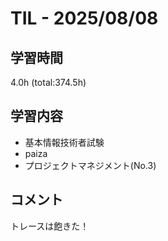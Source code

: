 # TIL - 2025/08/08

## 学習時間
4.0h (total:374.5h)

## 学習内容
- 基本情報技術者試験
- paiza
- プロジェクトマネジメント(No.3)

## コメント
トレースは飽きた！
